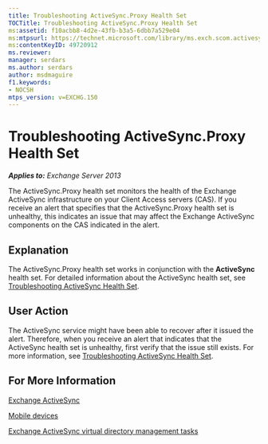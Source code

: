 ```yaml
---
title: Troubleshooting ActiveSync.Proxy Health Set
TOCTitle: Troubleshooting ActiveSync.Proxy Health Set
ms:assetid: f10acbb8-4d2e-43fb-b3a5-6dbb7a529e04
ms:mtpsurl: https://technet.microsoft.com/library/ms.exch.scom.activesync.proxy(v=EXCHG.150)
ms:contentKeyID: 49720912
ms.reviewer: 
manager: serdars
ms.author: serdars
author: msdmaguire
f1.keywords:
- NOCSH
mtps_version: v=EXCHG.150
---
```


# Troubleshooting ActiveSync.Proxy Health Set

_**Applies to:** Exchange Server 2013_

The ActiveSync.Proxy health set monitors the health of the Exchange ActiveSync infrastructure on your Client Access servers (CAS). If you receive an alert that specifies that the ActiveSync.Proxy health set is unhealthy, this indicates an issue that may affect the Exchange ActiveSync components on the CAS indicated in the alert.

## Explanation

The ActiveSync.Proxy health set works in conjunction with the **ActiveSync** health set. For detailed information about the ActiveSync health set, see [Troubleshooting ActiveSync Health Set](troubleshooting-activesync-health-set.md).

## User Action

The ActiveSync service might have been able to recover after it issued the alert. Therefore, when you receive an alert that indicates that the ActiveSync health set is unhealthy, first verify that the issue still exists. For more information, see [Troubleshooting ActiveSync Health Set](troubleshooting-activesync-health-set.md).

## For More Information

[Exchange ActiveSync](../../exchange-activesync-exchange-2013-help.md)

[Mobile devices](../../mobile-devices-exchange-2013-help.md)

[Exchange ActiveSync virtual directory management tasks](../../exchange-activesync-virtual-directory-management-tasks-exchange-2013-help.md)